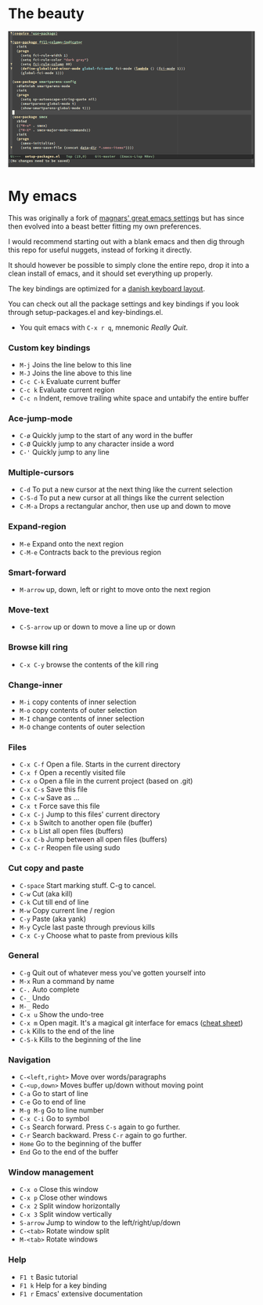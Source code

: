 # The beauty
![Screenshot of my emacs in action](emacs-screen.png?raw=true "Screenshot of my emacs in action")
# My emacs

This was originally a fork of [magnars' great emacs settings](https://github.com/magnars/.emacs.d)
but has since then evolved into a beast better fitting my own preferences.

I would recommend starting out with a blank emacs and then dig through this repo 
for useful nuggets, instead of forking it directly.

It should however be possible to simply clone the entire repo, drop it into a clean 
install of emacs, and it should set everything up properly.

The key bindings are optimized for a [danish keyboard layout](http://fontmeme.com/images/danish-keyboard-550x183.png).

You can check out all the package settings and key bindings if you look through
setup-packages.el and key-bindings.el.

 * You quit emacs with `C-x r q`, mnemonic *Really Quit*.

### Custom key bindings

* `M-j`         Joins the line below to this line
* `M-J`         Joins the line above to this line
* `C-c C-k`     Evaluate current buffer
* `C-c k`       Evaluate current region
* `C-c n`       Indent, remove trailing white space and untabify the entire buffer

### Ace-jump-mode

* `C-ø` 		Quickly jump to the start of any word in the buffer
* `C-Ø` 		Quickly jump to any character inside a word
* `C-'` 		Quickly jump to any line

### Multiple-cursors

* `C-d` 		To put a new cursor at the next thing like the current selection
* `C-S-d` 		To put a new cursor at all things like the current selection
* `C-M-a`		Drops a rectangular anchor, then use up and down to move

### Expand-region

* `M-e`			Expand onto the next region
* `C-M-e`		Contracts back to the previous region

### Smart-forward

* `M-arrow` 	up, down, left or right to move onto the next region

### Move-text

* `C-S-arrow` 	up or down to move a line up or down

### Browse kill ring

* `C-x C-y` 	browse the contents of the kill ring

### Change-inner

* `M-i` 	    copy contents of inner selection
* `M-o` 	    copy contents of outer selection
* `M-I` 	    change contents of inner selection
* `M-O` 	    change contents of outer selection

### Files

* `C-x C-f` 	Open a file. Starts in the current directory
* `C-x f` 		Open a recently visited file
* `C-x o` 		Open a file in the current project (based on .git)
* `C-x C-s` 	Save this file
* `C-x C-w` 	Save as ...
* `C-x t` 	    Force save this file
* `C-x C-j` 	Jump to this files' current directory
* `C-x b` 		Switch to another open file (buffer)
* `C-x b` 	    List all open files (buffers)
* `C-x C-b`     Jump between all open files (buffers)
* `C-x C-r` 	Reopen file using sudo

### Cut copy and paste

* `C-space` 	Start marking stuff. C-g to cancel.
* `C-w` 		Cut (aka kill)
* `C-k` 		Cut till end of line
* `M-w` 		Copy current line / region
* `C-y` 		Paste (aka yank)
* `M-y` 		Cycle last paste through previous kills
* `C-x C-y` 	Choose what to paste from previous kills

### General

* `C-g` 		Quit out of whatever mess you've gotten yourself into
* `M-x` 		Run a command by name
* `C-.` 		Auto complete
* `C-_` 		Undo
* `M-_` 		Redo
* `C-x u` 		Show the undo-tree
* `C-x m` 		Open magit. It's a magical git interface for emacs ([cheat sheet](http://daemianmack.com/magit-cheatsheet.html))
* `C-k` 		Kills to the end of the line
* `C-S-k` 		Kills to the beginning of the line

### Navigation

* `C-<left,right>` Move over words/paragraphs
* `C-<up,down>` Moves buffer up/down without moving point
* `C-a` 		Go to start of line
* `C-e` 		Go to end of line
* `M-g M-g` 	Go to line number
* `C-x C-i` 	Go to symbol
* `C-s` 		Search forward. Press `C-s` again to go further.
* `C-r` 		Search backward. Press `C-r` again to go further.
* `Home` 		Go to the beginning of the buffer
* `End` 		Go to the end of the buffer

### Window management

* `C-x o` 		Close this window
* `C-x p` 		Close other windows
* `C-x 2` 		Split window horizontally
* `C-x 3` 		Split window vertically
* `S-arrow`		Jump to window to the left/right/up/down
* `C-<tab>`		Rotate window split
* `M-<tab>`		Rotate windows

### Help

* `F1 t` 		Basic tutorial
* `F1 k` 		Help for a key binding
* `F1 r` 		Emacs' extensive documentation
